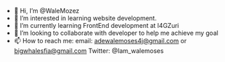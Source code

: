 - 👋 Hi, I’m @WaleMozez
- 👀 I’m interested in learning website development.
- 🌱 I’m currently learning FrontEnd development at I4GZuri
- 💞️ I’m looking to collaborate with developer to help me achieve my goal 
- 📫 How to reach me: email: adewalemoses4j@gmail.com or bigwhalesfia@gmail.com 
Twitter: @Iam_walemoses

